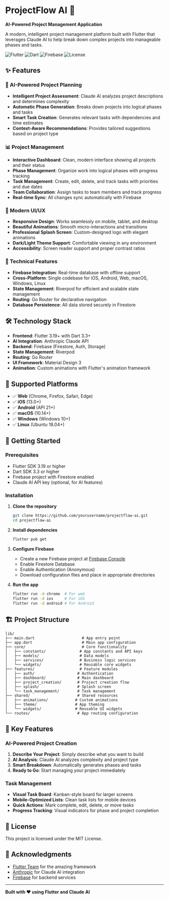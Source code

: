 # ProjectFlow AI 🚀

**AI-Powered Project Management Application**

A modern, intelligent project management platform built with Flutter that leverages Claude AI to help break down complex projects into manageable phases and tasks.

![Flutter](https://img.shields.io/badge/Flutter-3.19+-blue.svg)
![Dart](https://img.shields.io/badge/Dart-3.3+-blue.svg)
![Firebase](https://img.shields.io/badge/Firebase-Latest-orange.svg)
![License](https://img.shields.io/badge/License-MIT-green.svg)

## ✨ Features

### 🤖 AI-Powered Project Planning
- **Intelligent Project Assessment**: Claude AI analyzes project descriptions and determines complexity
- **Automatic Phase Generation**: Breaks down projects into logical phases and tasks
- **Smart Task Creation**: Generates relevant tasks with dependencies and time estimates
- **Context-Aware Recommendations**: Provides tailored suggestions based on project type

### 📊 Project Management
- **Interactive Dashboard**: Clean, modern interface showing all projects and their status
- **Phase Management**: Organize work into logical phases with progress tracking
- **Task Management**: Create, edit, delete, and track tasks with priorities and due dates
- **Team Collaboration**: Assign tasks to team members and track progress
- **Real-time Sync**: All changes sync automatically with Firebase

### 🎨 Modern UI/UX
- **Responsive Design**: Works seamlessly on mobile, tablet, and desktop
- **Beautiful Animations**: Smooth micro-interactions and transitions
- **Professional Splash Screen**: Custom-designed logo with elegant animations
- **Dark/Light Theme Support**: Comfortable viewing in any environment
- **Accessibility**: Screen reader support and proper contrast ratios

### 🔧 Technical Features
- **Firebase Integration**: Real-time database with offline support
- **Cross-Platform**: Single codebase for iOS, Android, Web, macOS, Windows, Linux
- **State Management**: Riverpod for efficient and scalable state management
- **Routing**: Go Router for declarative navigation
- **Database Persistence**: All data stored securely in Firestore

## 🛠️ Technology Stack

- **Frontend**: Flutter 3.19+ with Dart 3.3+
- **AI Integration**: Anthropic Claude API
- **Backend**: Firebase (Firestore, Auth, Storage)
- **State Management**: Riverpod
- **Routing**: Go Router
- **UI Framework**: Material Design 3
- **Animation**: Custom animations with Flutter's animation framework

## 📱 Supported Platforms

- ✅ **Web** (Chrome, Firefox, Safari, Edge)
- ✅ **iOS** (13.0+)
- ✅ **Android** (API 21+)
- ✅ **macOS** (10.14+)
- ✅ **Windows** (Windows 10+)
- ✅ **Linux** (Ubuntu 18.04+)

## 🚀 Getting Started

### Prerequisites

- Flutter SDK 3.19 or higher
- Dart SDK 3.3 or higher
- Firebase project with Firestore enabled
- Claude AI API key (optional, for AI features)

### Installation

1. **Clone the repository**
   ```bash
   git clone https://github.com/yourusername/projectflow-ai.git
   cd projectflow-ai
   ```

2. **Install dependencies**
   ```bash
   flutter pub get
   ```

3. **Configure Firebase**
   - Create a new Firebase project at [Firebase Console](https://console.firebase.google.com)
   - Enable Firestore Database
   - Enable Authentication (Anonymous)
   - Download configuration files and place in appropriate directories

4. **Run the app**
   ```bash
   flutter run -d chrome  # For web
   flutter run -d ios     # For iOS
   flutter run -d android # For Android
   ```

## 🏗️ Project Structure

```
lib/
├── main.dart                     # App entry point
├── app.dart                      # Main app configuration
├── core/                         # Core functionality
│   ├── constants/               # App constants and API keys
│   ├── models/                  # Data models
│   ├── services/                # Business logic services
│   └── widgets/                 # Reusable core widgets
├── features/                    # Feature modules
│   ├── auth/                   # Authentication
│   ├── dashboard/              # Main dashboard
│   ├── project_creation/       # Project creation flow
│   ├── splash/                 # Splash screen
│   └── task_management/        # Task management
├── shared/                     # Shared resources
│   ├── animations/            # Custom animations
│   ├── theme/                 # App theming
│   └── widgets/               # Reusable UI widgets
└── routes/                     # App routing configuration
```

## 🎯 Key Features

### AI-Powered Project Creation
1. **Describe Your Project**: Simply describe what you want to build
2. **AI Analysis**: Claude AI analyzes complexity and project type
3. **Smart Breakdown**: Automatically generates phases and tasks
4. **Ready to Go**: Start managing your project immediately

### Task Management
- **Visual Task Board**: Kanban-style board for larger screens
- **Mobile-Optimized Lists**: Clean task lists for mobile devices
- **Quick Actions**: Mark complete, edit, delete, or move tasks
- **Progress Tracking**: Visual indicators for phase and project completion

## 📄 License

This project is licensed under the MIT License.

## 🙏 Acknowledgments

- [Flutter Team](https://flutter.dev) for the amazing framework
- [Anthropic](https://anthropic.com) for Claude AI integration
- [Firebase](https://firebase.google.com) for backend services

---

**Built with ❤️ using Flutter and Claude AI**
